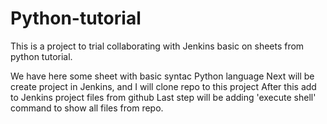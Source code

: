 # Python-tutorial
This is a project to trial collaborating with Jenkins basic on sheets from python tutorial.

We have here some sheet with basic syntac Python language
Next will be create project in Jenkins, and I will clone repo to this project
After this add to Jenkins project files from github
Last step will be adding 'execute shell' command to show all files from repo. 
